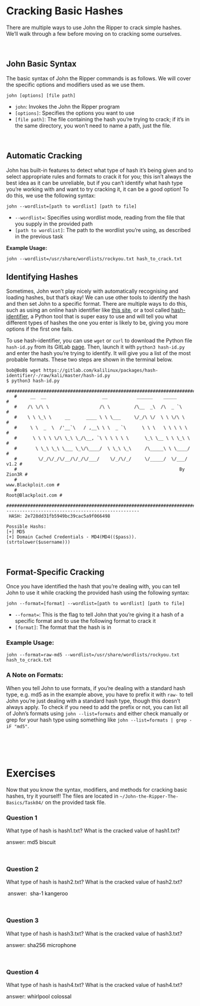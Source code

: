 # Cracking Basic Hashes

There are multiple ways to use John the Ripper to crack simple hashes. We’ll walk through a few before moving on to cracking some ourselves.

&nbsp;

## John Basic Syntax

The basic syntax of <span style="color: inherit;">John the Ripper</span> commands is as follows. We will cover the specific options and modifiers used as we use them.

`john [options] [file path]`

- `john`: Invokes the <span style="color: inherit;">John the Ripper</span> program
- `[options]`: Specifies the options you want to use
- `[file path]`: The file containing the hash you’re trying to crack; if it’s in the same directory, you won’t need to name a path, just the file.

&nbsp;

## Automatic Cracking

John has built-in features to detect what type of hash it’s being given and to select appropriate rules and formats to crack it for you; this isn’t always the best idea as it can be unreliable, but if you can’t identify what hash type you’re working with and want to try cracking it, it can be a good option! To do this, we use the following syntax:

```code
john --wordlist=[path to wordlist] [path to file]
```

- `--wordlist=`: Specifies using wordlist mode, reading from the file that you supply in the provided path
- `[path to wordlist]`: The path to the wordlist you’re using, as described in the previous task

**Example Usage:**

```code
john --wordlist=/usr/share/wordlists/rockyou.txt hash_to_crack.txt
```

## Identifying Hashes

Sometimes, John won’t play nicely with automatically recognising and loading hashes, but that’s okay! We can use other tools to identify the hash and then set John to a specific format. There are multiple ways to do this, such as using an online hash identifier like [this site](https://hashes.com/en/tools/hash_identifier), or a tool called [hash-identifier](https://gitlab.com/kalilinux/packages/hash-identifier/-/tree/kali/master), a Python tool that is super easy to use and will tell you what different types of hashes the one you enter is likely to be, giving you more options if the first one fails.

To use hash-identifier, you can use `wget` or `curl` to download the Python file `hash-id.py` from its GitLab [page](https://gitlab.com/kalilinux/packages/hash-identifier/-/raw/kali/master/hash-id.py). Then, launch it with `python3 hash-id.py` and enter the hash you’re trying to identify. It will give you a list of the most probable formats. These two steps are shown in the terminal below.

```shell
bob@BoB$ wget https://gitlab.com/kalilinux/packages/hash-identifier/-/raw/kali/master/hash-id.py
$ python3 hash-id.py
   #########################################################################
   #     __  __                     __           ______    _____           #
   #    /\ \/\ \                   /\ \         /\__  _\  /\  _ `\         #
   #    \ \ \_\ \     __      ____ \ \ \___     \/_/\ \/  \ \ \/\ \        #
   #     \ \  _  \  /'__`\   / ,__\ \ \  _ `\      \ \ \   \ \ \ \ \       #
   #      \ \ \ \ \/\ \_\ \_/\__, `\ \ \ \ \ \      \_\ \__ \ \ \_\ \      #
   #       \ \_\ \_\ \___ \_\/\____/  \ \_\ \_\     /\_____\ \ \____/      #
   #        \/_/\/_/\/__/\/_/\/___/    \/_/\/_/     \/_____/  \/___/  v1.2 #
   #                                                             By Zion3R #
   #                                                    www.Blackploit.com #
   #                                                   Root@Blackploit.com #
   #########################################################################
--------------------------------------------------
 HASH: 2e728dd31fb5949bc39cac5a9f066498

Possible Hashs:
[+] MD5
[+] Domain Cached Credentials - MD4(MD4(($pass)).(strtolower($username)))
```

&nbsp;

## Format-Specific Cracking

Once you have identified the hash that you’re dealing with, you can tell John to use it while cracking the provided hash using the following syntax:

```code
john --format=[format] --wordlist=[path to wordlist] [path to file]
```

- `--format=`: This is the flag to tell John that you’re giving it a hash of a specific format and to use the following format to crack it
- `[format]`: The format that the hash is in

### Example Usage:

```code
john --format=raw-md5 --wordlist=/usr/share/wordlists/rockyou.txt hash_to_crack.txt
```

### A Note on Formats:

When you tell John to use formats, if you’re dealing with a standard hash type, e.g. <span style="color: inherit;">md5</span> as in the example above, you have to prefix it with `raw-` to tell John you’re just dealing with a standard hash type, though this doesn’t always apply. To check if you need to add the prefix or not, you can list all of John’s formats using `john --list=formats` and either check manually or grep for your hash type using something like `john --list=formats | grep -iF "md5"`.

&nbsp;

&nbsp;

# Exercises

Now that you know the syntax, modifiers, and methods for cracking basic hashes, try it yourself! The files are located in `~/John-the-Ripper-The-Basics/Task04/` on the provided task file.

### Question 1

What type of hash is hash1.txt? What is the cracked value of hash1.txt?

answer: <span style="color: #0e0e0e;">md5 biscuit</span>

&nbsp;

### Question 2

What type of hash is hash2.txt? What is the cracked value of hash2.txt?

&nbsp;answer:  <span style="color: #0e0e0e;">sha-1 kangeroo</span>

&nbsp;

### Question 3

What type of hash is hash3.txt? What is the cracked value of hash3.txt?

answer: <span style="color: #0e0e0e;">sha256 microphone</span>

&nbsp;

### Question 4

What type of hash is hash4.txt? What is the cracked value of hash4.txt?

answer: <span style="color: #0e0e0e;">whirlpool colossal</span>